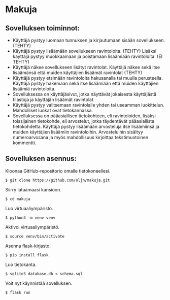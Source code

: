 # Makuja
## Sovelluksen toiminnot:
- Käyttäjä pystyy luomaan tunnuksen ja kirjautumaan sisään sovellukseen. (TEHTY)
- Käyttäjä pystyy lisäämään sovellukseen ravintoloita. (TEHTY) Lisäksi käyttäjä pystyy muokkaamaan ja poistamaan lisäämiään ravintoloita. (EI TEHTY)
- Käyttäjä näkee sovellukseen lisätyt ravintolat. Käyttäjä näkee sekä itse lisäämänsä että muiden käyttäjien lisäämät ravintolat (TEHTY)
- Käyttäjä pystyy etsimään ravintoloita hakusanalla tai muulla perusteella. Käyttäjä pystyy hakemaan sekä itse lisäämiään että muiden käyttäjien lisäämiä ravintoloita.
- Sovelluksessa on käyttäjäsivut, jotka näyttävät jokaisesta käyttäjästä tilastoja ja käyttäjän lisäämät ravintolat
- Käyttäjä pystyy valitsemaan ravintolalle yhden tai useamman luokittelun. Mahdolliset luokat ovat tietokannassa.
- Sovelluksessa on pääasiallisen tietokohteen, eli ravintoloiden, lisäksi toissijainen tietokohde, eli arvostelut, jotka täydentävät pääasiallista tietokohdetta. Käyttäjä pystyy lisäämään arvosteluja itse lisäämiinsä ja muiden käyttäjien lisäämiin ravintoloihin. Arvosteluihin sisältyy numeroarvosana ja myös mahdollisuus kirjoittaa tekstimuotoinen kommentti.

## Sovelluksen asennus:
Kloonaa GitHub-repositorio omalle tietokoneellesi.
```
$ git clone https://github.com/oljn/makuja.git
```
Siirry lataamaasi kansioon.
```
$ cd makuja
```
Luo virtuaaliympäristö.
```
$ python3 -m venv venv
```
Aktivoi virtuaaliympäristö.
```
$ source venv/bin/activate
```
Asenna flask-kirjasto.
```
$ pip install flask
```
Luo tietokanta.
```
$ sqlite3 database.db < schema.sql
```
Voit nyt käynnistää sovelluksen.
```
$ flask run
```
